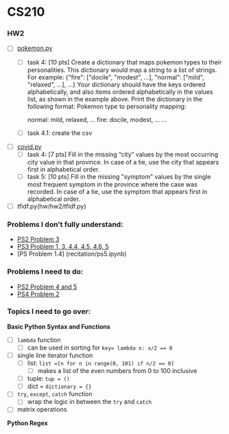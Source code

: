 # CS210

### HW2
- [ ] [pokemon.py](hw/hw2/pokemon.py)
  - [ ] task 4: [10 pts] Create a dictionary that maps pokemon types to their personalities. This dictionary would map a string to a list of strings. For example:
     {"fire": ["docile", "modest", ...], "normal": ["mild", "relaxed", ...],  ...} Your dictionary should have the keys ordered alphabetically, and also items ordered alphabetically in the values list, as shown in the example above.
     Print the dictionary in the following format:
     Pokemon type to personality mapping:

      normal: mild, relaxed, ...
      fire: docile, modest, ...
      ...
  - [ ] task 4.1: create the csv
- [ ] [covid.py](hw/hw2/covid.py)
  - [ ] task 4: [7 pts] Fill in the missing “city” values by the most occurring city value in that province. In case of a tie, use the city that appears first in alphabetical order.
  - [ ] task 5: [10 pts] Fill in the missing "symptom" values by the single most frequent symptom in the province where the case was recorded. In case of a tie, use the symptom that appears first in alphabetical order.
- [ ] tfidf.py(hw/hw2/tfidf.py)
### Problems I don't fully understand:
- [PS2 Problem 3](recitation/ps2.ipynb)
- [PS3 Problem 1, 3, 4.4, 4.5, 4.6, 5](recitation/ps3.ipynb)
- [PS Problem 1.4] (recitation/ps5.ipynb)

### Problems I need to do:
- [PS2 Problem 4 and 5](recitation/ps2.ipynb)
- [PS4 Problem 2](recitation/ps4.ipynb)

### Topics I need to go over:
**Basic Python Syntax and Functions**
- [ ] `lambda` function
  - [ ] can be used in sorting for `key= lambda x: x/2 == 0`
- [ ] single line iterator function
  - [ ] list: `list =[n for n in range(0, 101) if n/2 == 0]`
    - [ ] makes a list of the even numbers from 0 to 100 inclusive
  - [ ] tuple: `tup = ()`
  - [ ] dict = `dictionary = {}`
- [ ] `try`, `except`, `catch` function
  - [ ] wrap the logic in between the `try` and `catch`
- [ ] matrix operations

**Python Regex**
